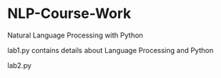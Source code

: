 # NLP-Course-Work

Natural Language Processing with Python

lab1.py contains details about Language Processing and Python

lab2.py  
